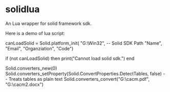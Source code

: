 # solidlua
An Lua wrapper for solid framework sdk.

Here is a demo of lua script:

canLoadSolid = Solid.platform_init(
	"G:\\Win32", -- Solid SDK Path
	"Name",
	"Email",
	"Organziation",
	"Code")

if (not canLoadSolid) then
	print("Cannot load solid sdk.")
end

Solid.converters_new(0)
Solid.converters_setProperty(Solid.ConvertProperties.DetectTables, false) -- Treats tables as plain text
Solid.converters_convert("G:\\cacm.pdf", "G:\\cacm2.docx")